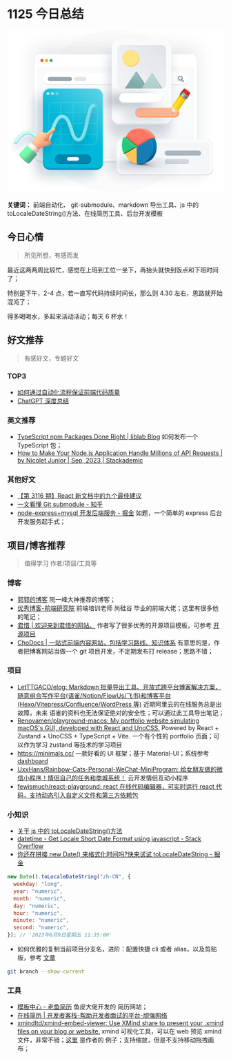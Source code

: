 # 1125 今日总结

![](./imgs/illustration_dashboard.png)

**关键词：** 前端自动化、 git-submodule、markdown 导出工具、js 中的 toLocaleDateString()方法、在线简历工具、后台开发模板

## 今日心情

> 所见所想，有感而发

最近这两两周比较忙，感觉在上班到工位一坐下，再抬头就快到饭点和下班时间了；

特别是下午，2-4 点，若一直写代码持续时间长，那么则 4.30 左右，思路就开始混沌了；

得多喝喝水，多起来活动活动；每天 6 杯水！

## 好文推荐

> 有感好文，专题好文

### TOP3

- [如何通过自动化流程保证前端代码质量](https://blog.warmplace.cn/post/specification#Eslint)
- [ChatGPT 深度总结](https://blog.warmplace.cn/post/chatgpt#ChatGPT%E5%8F%91%E5%B1%95%E5%8E%86%E7%A8%8B)

### 英文推荐

- [TypeScript npm Packages Done Right | liblab Blog](https://blog.liblab.com/typescript-npm-packages-done-right/) 如何发布一个 TypeScript 包；
- [How to Make Your Node.js Application Handle Millions of API Requests | by Nicolet Junior | Sep, 2023 | Stackademic](https://blog.stackademic.com/how-to-make-your-nodejs-application-handle-millions-of-api-requests-fc4f1c031e58)

### 其他好文

- [【第 3116 期】React 新文档中的九个最佳建议](https://mp.weixin.qq.com/s?__biz=MjM5MTA1MjAxMQ==&mid=2651267445&idx=1&sn=4b1f80efb37419092e761d5daf50d8c5&chksm=bd48f8f18a3f71e7bc77e5c89a24f79b8c4bc91c77a11831a2e3d4b0b7bcad5c263a1d4a9781#rd)
- [一文看懂 Git submodule - 知乎](https://zhuanlan.zhihu.com/p/539147659)
- [node-express+mysql 开发后端服务 - 掘金](https://juejin.cn/post/7254794609638129721) 如题，一个简单的 express 后台开发服务起手式；

## 项目/博客推荐

> 值得学习 作者/项目/工具等

### 博客

- [郭郭的博客](https://blog.warmplace.cn) 阮一峰大神推荐的博客；
- [优秀博客-前端研究院](https://www.yuque.com/xiumubai/fe/uvsfl69fdn2be928) 前端培训老师 尚硅谷 毕业的前端大佬；这里有很多他的笔记；
- [君惜 | 欢迎来到君惜的网站。](https://xinlei3166.com/) 作者写了很多优秀的开源项目模板，可参考 [开源项目](https://xinlei3166.com/package/)
- [ChoDocs | 一站式前端内容网站，包括学习路线、知识体系](https://chodocs.cn/) 有意思的是，作者把博客网站当做一个 git 项目开发，不定期发布打 release；思路不错；

### 项目

- [LetTTGACO/elog: Markdown 批量导出工具、开放式跨平台博客解决方案，随意组合写作平台(语雀/Notion/FlowUs/飞书)和博客平台(Hexo/Vitepress/Confluence/WordPress 等)](https://github.com/LetTTGACO/elog) 近期阿里云的在线服务总是出故障，未来 语雀的资料也无法保证绝对的安全性；可以通过此工具导出笔记；
- [Renovamen/playground-macos: My portfolio website simulating macOS's GUI, developed with React and UnoCSS.](https://github.com/Renovamen/playground-macos) Powered by React + Zustand + UnoCSS + TypeScript + Vite. 一个有个性的 portfolio 页面；可以作为学习 zustand 等技术的学习项目
- https://minimals.cc/ 一款好看的 UI 框架；基于 Material-UI；系统参考 [dashboard](https://minimals.cc/dashboard)
- [UxxHans/Rainbow-Cats-Personal-WeChat-MiniProgram: 给女朋友做的微信小程序！情侣自己的任务和商城系统！](https://github.com/UxxHans/Rainbow-Cats-Personal-WeChat-MiniProgram) 云开发情侣互动小程序
- [fewismuch/react-playground: react 在线代码编辑器，可实时运行 react 代码，支持动态引入自定义文件和第三方依赖包](https://github.com/fewismuch/react-playground)

### 小知识

- [关于 js 中的 toLocaleDateString()方法](https://www.cnblogs.com/bokemoqi/p/17656900.html)
- [datetime - Get Locale Short Date Format using javascript - Stack Overflow](https://stackoverflow.com/questions/2388115/get-locale-short-date-format-using-javascript)
- [你还在拼接 new Date() 来格式化时间吗?快来试试 toLocaleDateString - 掘金](https://juejin.cn/post/7243435843145171003)

```js
new Date().toLocaleDateString("zh-CN", {
  weekday: "long",
  year: "numeric",
  month: "numeric",
  day: "numeric",
  hour: "numeric",
  minute: "numeric",
  second: "numeric",
}); // '2023年6月9日星期五 11:35:00'
```

- 如何优雅的复制当前项目分支名，进阶：配置快捷 cli 或者 alias，以及剪贴板，参考 [文章](https://sugarat.top/technology/learn/copy-branch.html)

```bash
git branch --show-current
```

### 工具

- [模板中心 - 老鱼简历](https://www.laoyujianli.com/templates/%E7%A4%BE%E6%8B%9B?category=%E7%83%AD%E9%97%A8&current=1&searchText=) 鱼皮大佬开发的 简历网站；
- [在线简历 | 开发者客栈-帮助开发者面试的平台-顽强网络](https://www.developers.pub/resume/edit?themeId=5288137043)
- [xmindltd/xmind-embed-viewer: Use XMind share to present your .xmind files on your blog or website.](https://github.com/xmindltd/xmind-embed-viewer) xmind 可视化工具，可以在 web 预览 xmind 文件，非常不错；[这里](https://mindmap.fe-mm.com/) 是作者的 例子；支持缩放，但是不支持移动拖拽画布；
